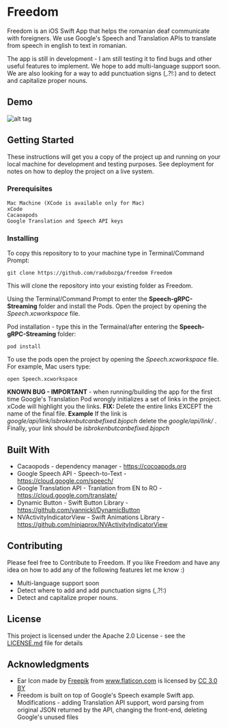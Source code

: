 # Freedom

Freedom is an iOS Swift App that helps the romanian deaf communicate with foreigners. We use Google's Speech and Translation APIs to translate from speech in english to text in romanian.

The app is still in development - I am still testing it to find bugs and other useful features to implement. 
We hope to add multi-language support soon. We are also looking for a way to add punctuation signs (,.?!:) and to detect and capitalize proper nouns. 

## Demo
![alt tag](https://media.giphy.com/media/3ov9jQG52ouPV1lH5m/giphy.gif)

## Getting Started

These instructions will get you a copy of the project up and running on your local machine for development and testing purposes. See deployment for notes on how to deploy the project on a live system.


### Prerequisites

```
Mac Machine (XCode is available only for Mac)
xCode
Cacaoapods
Google Translation and Speech API keys
```

### Installing

To copy this repository to to your machine type in Terminal/Command Prompt:
```
git clone https://github.com/radubozga/freedom Freedom
```
This will clone the repository into your existing folder as Freedom.

Using the Terminal/Command Prompt to enter the **Speech-gRPC-Streaming** folder and install the Pods. Open the project by opening the *Speech.xcworkspace* file. 

Pod installation - type this in the Termainal/after entering the **Speech-gRPC-Streaming** folder:
```
pod install
```
To use the pods open the project by opening the *Speech.xcworkspace* file. For example, Mac users type:
```
open Speech.xcworkspace
```
**KNOWN BUG - IMPORTANT** - when running/building the app  for the first time Google's Translation Pod wrongly initializes a set of links in the project. xCode will highlight you the links. 
**FIX:** Delete the entire links EXCEPT the name of the final file.
**Example** If the link is *google/api/link/isbrokenbutcanbefixed.bjopch* delete the *google/api/link/* . Finally, your link should be *isbrokenbutcanbefixed.bjopch*

## Built With

* Cacaopods - dependency manager - https://cocoapods.org
* Google Speech API - Speech-to-Text - https://cloud.google.com/speech/
* Google Translation API - Tranlation from EN to RO - https://cloud.google.com/translate/
* Dynamic Button - Swift Button Library - https://github.com/yannickl/DynamicButton
* NVActivityIndicatorView - Swift Animations Library - https://github.com/ninjaprox/NVActivityIndicatorView

## Contributing

Please feel free to Contribute to Freedom.
If you like Freedom and have any idea on how to add any of the following features let me know :) 
* Multi-language support soon
* Detect where to add and add punctuation signs (,.?!:)
* Detect and capitalize proper nouns. 


## License

This project is licensed under the Apache 2.0 License - see the [LICENSE.md](LICENSE.md) file for details

## Acknowledgments

* <div>Ear Icon made by <a href="http://www.freepik.com" title="Freepik">Freepik</a> from <a href="https://www.flaticon.com/" title="Flaticon">www.flaticon.com</a> is licensed by <a href="http://creativecommons.org/licenses/by/3.0/" title="Creative Commons BY 3.0" target="_blank">CC 3.0 BY</a></div>
* Freedom is built on top of Google's Speech example Swift app. Modifications - adding Translation API support, word parsing from original JSON returned by the API, changing the front-end, deleting Google's unused files
